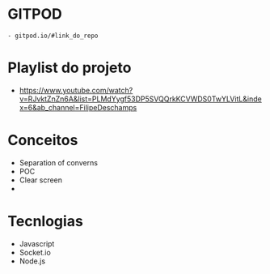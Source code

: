 # GITPOD

    - gitpod.io/#link_do_repo

# Playlist do projeto

- https://www.youtube.com/watch?v=RJvktZnZn6A&list=PLMdYygf53DP5SVQQrkKCVWDS0TwYLVitL&index=6&ab_channel=FilipeDeschamps

# Conceitos

- Separation of converns
- POC
- Clear screen
-

# Tecnlogias

- Javascript
- Socket.io
- Node.js
